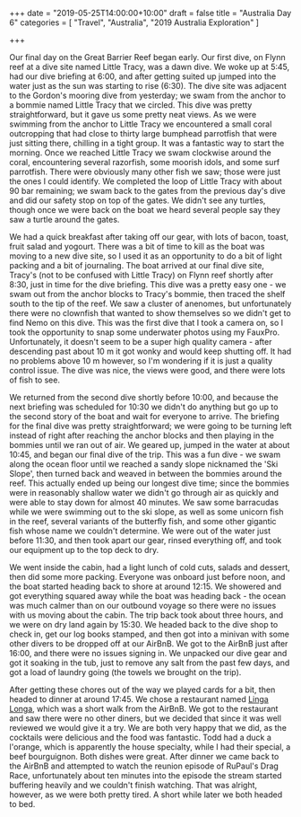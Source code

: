 +++
date = "2019-05-25T14:00:00+10:00"
draft = false
title = "Australia Day 6"
categories = [ "Travel", "Australia", "2019 Australia Exploration" ]

+++

Our final day on the Great Barrier Reef began early. Our first dive, on Flynn reef at a dive site named Little Tracy, was a dawn dive. We woke up at 5:45, had our dive briefing at 6:00, and after getting suited up jumped into the water just as the sun was starting to rise (6:30). The dive site was adjacent to the Gordon's mooring dive from yesterday; we swam from the anchor to a bommie named Little Tracy that we circled. This dive was pretty straightforward, but it gave us some pretty neat views. As we were swimming from the anchor to Little Tracy we encountered a small coral outcropping that had close to thirty large bumphead parrotfish that were just sitting there, chilling in a tight group. It was a fantastic way to start the morning. Once we reached Little Tracy we swam clockwise around the coral, encountering several razorfish, some moorish idols, and some surf parrotfish. There were obviously many other fish we saw; those were just the ones I could identify. We completed the loop of Little Tracy with about 90 bar remaining; we swam back to the gates from the previous day's dive and did our safety stop on top of the gates. We didn't see any turtles, though once we were back on the boat we heard several people say they saw a turtle around the gates.

We had a quick breakfast after taking off our gear, with lots of bacon, toast, fruit salad and yogourt. There was a bit of time to kill as the boat was moving to a new dive site, so I used it as an opportunity to do a bit of light packing and a bit of journaling. The boat arrived at our final dive site, Tracy's (not to be confused with Little Tracy) on Flynn reef shortly after 8:30, just in time for the dive briefing. This dive was a pretty easy one - we swam out from the anchor blocks to Tracy's bommie, then traced the shelf south to the tip of the reef. We saw a cluster of anenomes, but unfortunately there were no clownfish that wanted to show themselves so we didn't get to find Nemo on this dive. This was the first dive that I took a camera on, so I took the opportunity to snap some underwater photos using my FauxPro. Unfortunately, it doesn't seem to be a super high quality camera - after descending past about 10 m it got wonky and would keep shutting off. It had no problems above 10 m however, so I'm wondering if it is just a quality control issue. The dive was nice, the views were good, and there were lots of fish to see.

We returned from the second dive shortly before 10:00, and because the next briefing was scheduled for 10:30 we didn't do anything but go up to the second story of the boat and wait for everyone to arrive. The briefing for the final dive was pretty straightforward; we were going to be turning left instead of right after reaching the anchor blocks and then playing in the bommies until we ran out of air. We geared up, jumped in the water at about 10:45, and began our final dive of the trip. This was a fun dive - we swam along the ocean floor until we reached a sandy slope nicknamed the 'Ski Slope', then turned back and weaved in between the bommies around the reef. This actually ended up being our longest dive time; since the bommies were in reasonably shallow water we didn't go through air as quickly and were able to stay down for almost 40 minutes. We saw some barracudas while we were swimming out to the ski slope, as well as some unicorn fish in the reef, several variants of the butterfly fish, and some other gigantic fish whose name we couldn't determine. We were out of the water just before 11:30, and then took apart our gear, rinsed everything off, and took our equipment up to the top deck to dry.

We went inside the cabin, had a light lunch of cold cuts, salads and dessert, then did some more packing. Everyone was onboard just before noon, and the boat started heading back to shore at around 12:15. We showered and got everything squared away while the boat was heading back - the ocean was much calmer than on our outbound voyage so there were no issues with us moving about the cabin. The trip back took about three hours, and we were on dry land again by 15:30. We headed back to the dive shop to check in, get our log books stamped, and then got into a minivan with some other divers to be dropped off at our AirBnB. We got to the AirBnB just after 16:00, and there were no issues signing in. We unpacked our dive gear and got it soaking in the tub, just to remove any salt from the past few days, and got a load of laundry going (the towels we brought on the trip).

After getting these chores out of the way we played cards for a bit, then headed to dinner at around 17:45. We chose a restaurant named [Linga Longa](https://goo.gl/maps/9H6m4pniNPsxUpTL9), which was a short walk from the AirBnB. We got to the restaurant and saw there were no other diners, but we decided that since it was well reviewed we would give it a try. We are both very happy that we did, as the cocktails were delicious and the food was fantastic. Todd had a duck a l'orange, which is apparently the house specialty, while I had their special, a beef bourguignon. Both dishes were great. After dinner we came back to the AirBnB and attempted to watch the reunion episode of RuPaul's Drag Race, unfortunately about ten minutes into the episode the stream started buffering heavily and we couldn't finish watching. That was alright, however, as we were both pretty tired. A short while later we both headed to bed.

